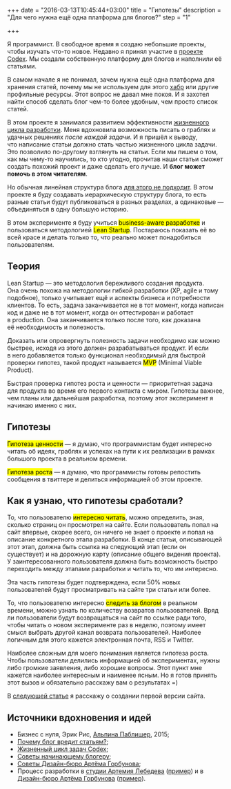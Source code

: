 +++
date = "2016-03-13T10:45:44+03:00"
title = "Гипотезы"
description = "Для чего нужна ещё одна платформа для блогов?"
step = "1"

+++

Я программист. В свободное время я создаю небольшие проекты, чтобы изучать что-то новое. Недавно я принял участие в [проекте Codex](https://ifmo.su). Мы создали собственную платформу для блогов и наполнили её статьями.

В самом начале я не понимал, зачем нужна ещё одна платформа для хранения статей, почему мы не используем для этого [хабр](http://habrahabr.ru) или другие профильные ресурсы. Этот вопрос не давал мне покоя. И я захотел найти способ сделать блог чем-то более удобным, чем просто список статей.

В этом проекте я занимался развитием эффективности [жизненного цикла разработки](https://ifmo.su/article/18). Меня вдохновила возможность писать о граблях и удачных решениях _после каждой задачи_. И я пришёл к выводу, что написание статьи должно стать частью жизненного цикла задачи. Это позволило по-другому взглянуть на статьи. Если мы пишем о том, как мы чему-то научились, то кто угодно, прочитав наши статьи сможет создать похожий проект и даже сделать его лучше. И **блог может помочь в этом читателям**.

Но обычная линейная структура блога [для этого не подходит](https://ifmo.su/article/21). В этом проекте я буду создавать иерархическую структуру блога, то есть разные статьи будут публиковаться в разных разделах, а одинаковые — объединяться в одну большую историю. 

В этом эксперименте я буду учиться <mark>business-aware разработке</mark> и пользоваться методологией <mark>Lean Startup</mark>. Постараюсь показать её во всей красе и делать только то, что реально может понадобиться пользователям.

## Теория

Lean Startup — это методология бережливого создания продукта. Она очень похожа на методологии гибкой разработки (XP, agile и тому подобное), только учитывает ещё и аспекты бизнеса и потребности клиентов. То есть, задача заканчивается не в тот момент, когда написан код и даже не в тот момент, когда он оттестирован и работает в production. Она заканчивается только после того, как доказана её необходимость и полезность.

Доказать или опровергнуть полезность задачи необходимо как можно быстрее, исходя из этого должен разрабатываться продукт. И если в него добавляется только функционал необходимый для быстрой проверки гипотез, такой продукт называется <mark>MVP</mark> (Minimal Viable Product).

Быстрая проверка гипотез роста и ценности — приоритетная задача для продукта во время его первого контакта с миром. Гипотезы важнее, чем планы или дальнейшая разработка, поэтому этот эксперимент я начинаю именно с них.

<!-- TODO было бы прикольно сделать эту штуку плашкой. -->
## Гипотезы

<mark>Гипотеза ценности</mark> — я думаю, что программистам будет интересно читать об идеях, граблях и успехах на пути к их реализации в рамках большого проекта в реальном времени.

<mark>Гипотеза роста</mark> — я думаю, что программисты готовы репостить сообщения в твиттере и делиться информацией об этом проекте.


## Как я узнаю, что гипотезы сработали?

То, что пользователю <mark>интересно читать</mark>, можно определить, зная, сколько страниц он просмотрел на сайте. Если пользователь попал на сайт впервые, скорее всего, он ничего не знает о проекте и попал на описание конкретного этапа разработки. В конце статьи, описывающей этот этап, должна быть ссылка на следующий этап (если он существует) и на дорожную карту (описание общего видения проекта). У заинтересованного пользователя должна быть возможность быстро переходить между этапами разработки и читать то, что им интересно.

Эта часть гипотезы будет подтверждена, если 50% новых пользователей будут просматривать на сайте три статьи или более.

То, что пользователю интересно <mark>следить за блогом</mark> в реальном времени, можно узнать по количеству возвратов пользователей. Вряд ли пользователи будут возвращаться на сайт по ссылке ради того, чтобы читать о новом эксперименте раз в неделю, поэтому имеет смысл выбрать другой канал возврата пользователей. Наиболее логичным для этого кажется электронная почта, RSS и Twitter.

Наиболее сложным для моего понимания является гипотеза роста. Чтобы пользователи делились информацией об экспериментах, нужны либо громкие заявления, либо хорошие вопросы. Этот пункт мне кажется наиболее интересным и наименее ясным. Но я готов принять этот вызов и обязательно расскажу вам о результатах =)

В [следующей статье](https://lis.press/lispress/2-blog-engine/) я расскажу о создании первой версии сайта.

## Источники вдохновения и идей
- Бизнес с нуля, Эрик Рис, [Альпина Паблишер](http://www.alpinabook.ru/), 2015;
- [Почему блог вредит статьям?](https://ifmo.su/article/21);
- [Жизненный цикл задач Codex](https://ifmo.su/article/18);
- [Советы начинающему блогеру](http://lifehacker.ru/2016/03/01/sovety-blogeru/);
- [Советы Дизайн-бюро Артёма Горбунова](http://artgorbunov.ru/bb/soviet/);
- Процесс разработки в [студии Артемия Лебедева](http://www.artlebedev.ru/) ([пример](http://www.artlebedev.ru/everything/type/alumna/process/)) и в [Дизайн-бюро Артёма Горбунова](http://artgorbunov.ru/) ([пример](http://artgorbunov.ru/projects/sensum-wayfinding/recycled/)).
